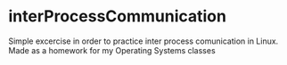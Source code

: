 # interProcessCommunication
Simple excercise in order to practice inter process comunication in Linux.
Made as a homework for my Operating Systems classes

